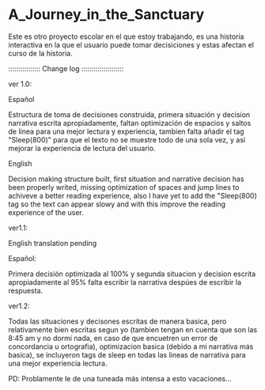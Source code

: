# A_Journey_in_the_Sanctuary
Este es otro proyecto escolar en el que estoy trabajando, es una historia interactiva en la que el usuario puede tomar decisiciones y estas afectan el curso de la historia.

:::::::::::::::: Change log :::::::::::::::::::::

ver 1.0:

Español

Estructura de toma de decisiones construida, primera situación y decision narrativa escrita apropiadamente, faltan optimización de espacios y saltos de linea
para una mejor lectura y experiencia, tambien falta añadir el tag "Sleep(800)" para que el texto no se muestre todo de una sola vez, y así mejorar la experiencia de lectura del 
usuario.

English

Decision making structure built, first situation and narrative decision has been properly writed, missing optimization of spaces and jump lines
to achiveve a better reading experience, also I have yet to add the "Sleep(800) tag so the text can appear slowy and with this improve the reading experience of the user.

ver1.1:

English translation pending

Español:

Primera decisión optimizada al 100% y segunda situacion y decision escrita apropiadamente al 95% falta escribir la narrativa despúes de escribir la respuesta.

ver1.2:

Todas las situaciones y decisones escritas de manera basica, pero relativamente bien escritas segun yo (tambien tengan en cuenta que son las 8:45 am y no dormi nada, en caso de que encuetren un error de concordancia u ortografia), optimizacion basica (debido a mi narrativa más basica), se incluyeron tags de sleep en todas las lineas de narrativa para una mejor experiencia lectura.

PD: Problamente le de una tuneada más intensa a esto vacaciones...
